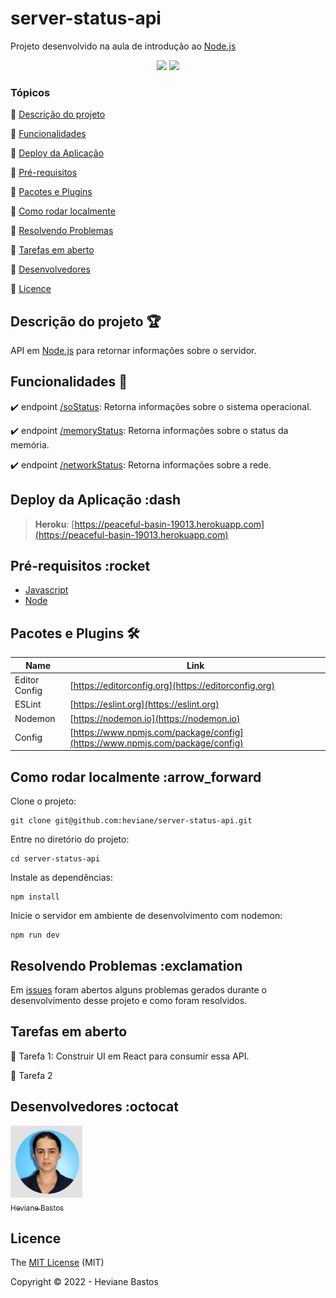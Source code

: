 # server-status-api

Projeto desenvolvido na aula de introdução ao [Node.js](https://nodejs.org)

<p align="center">
  <img src="https://img.shields.io/badge/License-MIT-green"/>
  <img src="https://img.shields.io/badge/Status-Desenvolvimento-sucess"/>
</p>

### Tópicos

:small_blue_diamond: [Descrição do projeto](#descrição-do-projeto)

:small_blue_diamond: [Funcionalidades](#funcionalidades)

:small_blue_diamond: [Deploy da Aplicação](#deploy-da-aplicação-dash)

:small_blue_diamond: [Pré-requisitos](#pré-requisitos)

:small_blue_diamond: [Pacotes e Plugins](#pacotes-e-plugins)

:small_blue_diamond: [Como rodar localmente](#como-rodar-localmente-arrow_forward)

:small_blue_diamond: [Resolvendo Problemas](#resolvendo-problemas-exclamation)

:small_blue_diamond: [Tarefas em aberto](#resolvendo-problemas-exclamation)

:small_blue_diamond: [Desenvolvedores](#desenvolvedores-octocat)

:small_blue_diamond: [Licence](#licence)

## Descrição do projeto 🏆

  API em [Node.js](https://nodejs.org) para retornar informações sobre o servidor.

## Funcionalidades 🎯

:heavy_check_mark: endpoint [/soStatus](http://localhost:3000/soStatus): Retorna informações sobre o sistema operacional.

:heavy_check_mark: endpoint [/memoryStatus](http://localhost:3000/memoryStatus): Retorna informações sobre o status da memória.

:heavy_check_mark: endpoint [/networkStatus](http://localhost:3000/networkStatus): Retorna informações sobre a rede.

## Deploy da Aplicação :dash

> **Heroku**: [https://peaceful-basin-19013.herokuapp.com](https://peaceful-basin-19013.herokuapp.com)

## Pré-requisitos :rocket

- [Javascript](https://developer.mozilla.org/en-US/docs/Web/JavaScript)
- [Node](https://nodejs.org)

## Pacotes e Plugins 🛠️

| Name | Link |
| ---------- | ------ |
| Editor Config | [https://editorconfig.org](https://editorconfig.org) |
| ESLint | [https://eslint.org](https://eslint.org) |
| Nodemon | [https://nodemon.io](https://nodemon.io) |
| Config | [https://www.npmjs.com/package/config](https://www.npmjs.com/package/config) |

## Como rodar localmente :arrow_forward

Clone o projeto:

```
git clone git@github.com:heviane/server-status-api.git
```

Entre no diretório do projeto:

```
cd server-status-api
```

Instale as dependências:

```
npm install
```

Inicie o servidor em ambiente de desenvolvimento com nodemon:

```
npm run dev
```

## Resolvendo Problemas :exclamation

Em [issues](https://github.com/heviane/server-status-api/issues) foram abertos alguns problemas gerados durante o desenvolvimento desse projeto e como foram resolvidos.

## Tarefas em aberto

:memo: Tarefa 1: Construir UI em React para consumir essa API.

:memo: Tarefa 2

## Desenvolvedores :octocat

[<img src="./src/img/ProfilePicture.jpeg" width=115><br><sub>Heviane Bastos</sub>](https://github.com/heviane)

## Licence

The [MIT License](https://github.com/heviane/api-monitor-memory/blob/main/LICENSE) (MIT)

Copyright :copyright: 2022 - Heviane Bastos
